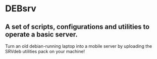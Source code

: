 # DEBsrv
## A set of scripts, configurations and utilities to operate a basic server.
Turn an old debian-running laptop into a mobile server by uploading the SRVdeb utilities pack on your machine!
